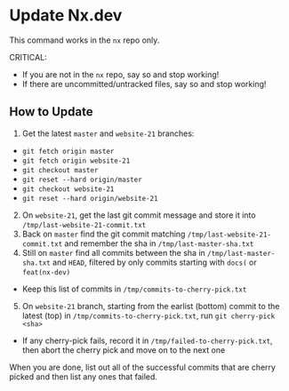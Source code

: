 # Update Nx.dev

This command works in the `nx` repo only.

CRITICAL: 
- If you are not in the `nx` repo, say so and stop working!
- If there are uncommitted/untracked files, say so and stop working!

## How to Update

1. Get the latest `master` and `website-21` branches: 
  - `git fetch origin master`
  - `git fetch origin website-21`
  - `git checkout master`
  - `git reset --hard origin/master`
  - `git checkout website-21`
  - `git reset --hard origin/website-21`
2. On `website-21`, get the last git commit message and store it into `/tmp/last-website-21-commit.txt`
3. Back on `master` find the git commit matching `/tmp/last-website-21-commit.txt` and remember the sha in `/tmp/last-master-sha.txt`
4. Still on `master` find all commits between the sha in `/tmp/last-master-sha.txt` and `HEAD`, filtered by only commits starting with `docs(` or `feat(nx-dev)`
  - Keep this list of commits in `/tmp/commits-to-cherry-pick.txt`
5. On `website-21` branch, starting from the earlist (bottom) commit to the latest (top) in `/tmp/commits-to-cherry-pick.txt`, run `git cherry-pick <sha>`
  - If any cherry-pick fails, record it in `/tmp/failed-to-cherry-pick.txt`, then abort the cherry pick and move on to the next one

When you are done, list out all of the successful commits that are cherry picked and then list any ones that failed.

